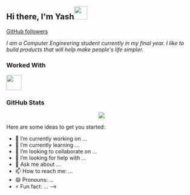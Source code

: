 ## Hi there, I'm Yash<img src="https://raw.githubusercontent.com/TheDudeThatCode/TheDudeThatCode/master/Assets/Hi.gif" width=35 height=35> 
[GitHub followers](https://img.shields.io/github/followers/yashagarwal1999?style=social)

<p>
  <em>
    I am a Computer Engineering student currently in my final year. I like to build products that will help make people's life simpler.
  </em>
  </p>


### Worked With
<code><img height="40" src="https://img.shields.io/badge/python-%233776AB.svg?&style=flat-square&logo=python&logoColor=white" /></code>

### GitHub Stats
<p align="center">
  <a href="https://github.com/yashagarwal1999">
    <img src="https://github-readme-stats-aj8vj7k8x.vercel.app/api?username=yashagarwal1999&show_icons=true&title_color=ffc857&icon_color=8ac926&text_color=daf7dc&bg_color=151515&count_private=true&include_all_commits=true"/>
  </a>
  </p>

Here are some ideas to get you started:

- 🔭 I’m currently working on ...
- 🌱 I’m currently learning ...
- 👯 I’m looking to collaborate on ...
- 🤔 I’m looking for help with ...
- 💬 Ask me about ...
- 📫 How to reach me: ...
- 😄 Pronouns: ...
- ⚡ Fun fact: ...
-->

